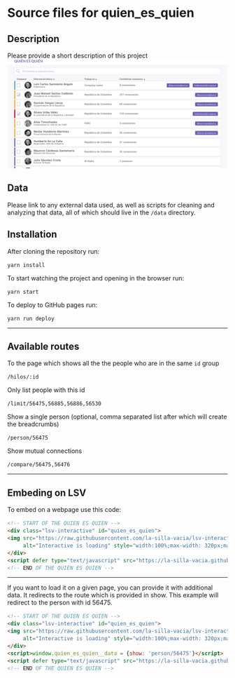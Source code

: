 Source files for quien_es_quien
=====

## Description

Please provide a short description of this project
![](https://raw.githubusercontent.com/la-silla-vacia/quien_es_quien/master/screenshot.png)

## Data
Please link to any external data used, as well as scripts for cleaning and analyzing that data, all of which should live in the `/data` directory.

## Installation
After cloning the repository run:
```console
yarn install
```

To start watching the project and opening in the browser run:
```console
yarn start
```

To deploy to GitHub pages run:
```console
yarn run deploy
```

---

## Available routes
To the page which shows all the the people who are in the same `id` group
```
/hilos/:id
```

Only list people with this id
```
/limit/56475,56885,56886,56530
```

Show a single person (optional, comma separated list after which will create the breadcrumbs)
```
/person/56475
```

Show mutual connections
```
/compare/56475,56476
```

---

## Embeding on LSV
To embed on a webpage use this code:
```html
<!-- START OF THE QUIEN ES QUIEN -->
<div class="lsv-interactive" id="quien_es_quien">
<img src="https://raw.githubusercontent.com/la-silla-vacia/lsv-interactive/master/misc/lsvi-loading.gif"
     alt="Interactive is loading" style="width:100%;max-width: 320px;margin: 4em auto;display: block;">
</div>
<script defer type="text/javascript" src="https://la-silla-vacia.github.io/quien_es_quien/script.js"></script>
<!-- END OF THE QUIEN ES QUIEN -->
```

---

If you want to load it on a given page, you can provide it with additional data. It redirects to the route which is provided in show. This example will redirect to the person with id 56475.
```html
<!-- START OF THE QUIEN ES QUIEN -->
<div class="lsv-interactive" id="quien_es_quien">
<img src="https://raw.githubusercontent.com/la-silla-vacia/lsv-interactive/master/misc/lsvi-loading.gif"
     alt="Interactive is loading" style="width:100%;max-width: 320px;margin: 4em auto;display: block;">
</div>
<script>window.quien_es_quien__data = {show: 'person/56475'}</script>
<script defer type="text/javascript" src="https://la-silla-vacia.github.io/quien_es_quien/script.js"></script>
<!-- END OF THE QUIEN ES QUIEN -->
```